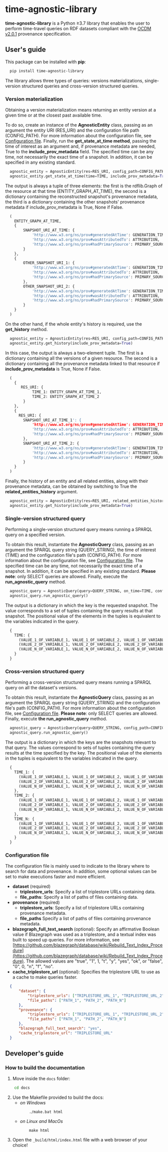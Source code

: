# time-agnostic-library

**time-agnostic-library** is a Python &ge;3.7 library that enables the user to perform time-travel queries on RDF datasets compliant with the [OCDM v2.0.1](https://figshare.com/articles/Metadata_for_the_OpenCitations_Corpus/3443876) provenance specification.

## User's guide

This package can be installed with **pip**:

``` bash
  pip install time-agnostic-library
```

The library allows three types of queries: versions materializations, single-version structured queries and cross-version structured queries.

### Version materialization

Obtaining a version materialization means returning an entity version at a given time or at the closest past available time. 

To do so, create an instance of the **AgnosticEntity** class, passing as an argument the entity URI (RES_URI) and the configuration file path (CONFIG_PATH). For more information about the configuration file, see [Configuration file](#configuration-file). Finally, run the **get_state_at_time method**, passing the time of interest as an argument and, if provenance metadata are needed, True to the **include_prov_metadata** field. The specified time can be any time, not necessarily the exact time of a snapshot. In addition, it can be specified in any existing standard. 


``` python
  agnostic_entity = AgnosticEntity(res=RES_URI, config_path=CONFIG_PATH)
  agnostic_entity.get_state_at_time(time=TIME, include_prov_metadata=True)
```

The output is always a tuple of three elements: the first is the rdflib.Graph of the resource at that time (ENTITY_GRAPH_AT_TIME), the second is a dictionary containing the reconstructed snapshot's provenance metadata, the third is a dictionary containing the other snapshots' provenance metadata if include_prov_metadata is True, None if False.

``` python
  (
    ENTITY_GRAPH_AT_TIME, 
    {
        SNAPSHOT_URI_AT_TIME: {
            'http://www.w3.org/ns/prov#generatedAtTime': GENERATION_TIME, 
            'http://www.w3.org/ns/prov#wasAttributedTo': ATTRIBUTION, 
            'http://www.w3.org/ns/prov#hadPrimarySource': PRIMARY_SOURCE
        }
    }, 
    {
        OTHER_SNAPSHOT_URI_1: {
            'http://www.w3.org/ns/prov#generatedAtTime': GENERATION_TIME, 
            'http://www.w3.org/ns/prov#wasAttributedTo': ATTRIBUTION, 
            'http://www.w3.org/ns/prov#hadPrimarySource': PRIMARY_SOURCE
        }, 
        OTHER_SNAPSHOT_URI_2: {
            'http://www.w3.org/ns/prov#generatedAtTime': GENERATION_TIME, 
            'http://www.w3.org/ns/prov#wasAttributedTo': ATTRIBUTION, 
            'http://www.w3.org/ns/prov#hadPrimarySource': PRIMARY_SOURCE
        }
    }
  )
```

On the other hand, if the whole entity's history is required, use the **get_history** method.

``` python
  agnostic_entity = AgnosticEntity(res=RES_URI, config_path=CONFIG_PATH)
  agnostic_entity.get_history(include_prov_metadata=True)
```

In this case, the output is always a two-element tuple. The first is a dictionary containing all the versions of a given resource. The second is a dictionary containing all the provenance metadata linked to that resource if **include_prov_metadata** is True, None if False.

``` python
  (
    {
       RES_URI: {
            TIME_1: ENTITY_GRAPH_AT_TIME_1, 
            TIME_2: ENTITY_GRAPH_AT_TIME_2
        }
    },
    {
      RES_URI: {
        SNAPSHOT_URI_AT_TIME_1': {
            'http://www.w3.org/ns/prov#generatedAtTime': GENERATION_TIME, 
            'http://www.w3.org/ns/prov#wasAttributedTo': ATTRIBUTION, 
            'http://www.w3.org/ns/prov#hadPrimarySource': PRIMARY_SOURCE
        }, 
        SNAPSHOT_URI_AT_TIME_2: {
            'http://www.w3.org/ns/prov#generatedAtTime': GENERATION_TIME, 
            'http://www.w3.org/ns/prov#wasAttributedTo': ATTRIBUTION, 
            'http://www.w3.org/ns/prov#hadPrimarySource': PRIMARY_SOURCE
        }
    } 
  )
```

Finally, the history of an entity and all related entities, along with their provenance metadata, can be obtained by switching to True the **related_entities_history** argument.

``` python
  agnostic_entity = AgnosticEntity(res=RES_URI, related_entities_history=True, config_path=CONFIG_PATH)
  agnostic_entity.get_history(include_prov_metadata=True)
```

### Single-version structured query

Performing a single-version structured query means running a SPARQL query on a specified version.

To obtain this result, instantiate the **AgnosticQuery** class, passing as an argument the SPARQL query string (QUERY_STRING), the time of interest (TIME) and the configuration file's path (CONFIG_PATH). For more information about the configuration file, see [Configuration file](#configuration-file). The specified time can be any time, not necessarily the exact time of a snapshot. In addition, it can be specified in any existing standard. **Please note**: only SELECT queries are allowed. Finally, execute the **run_agnostic_query** method.

``` python
  agnostic_query = AgnosticQuery(query=QUERY_STRING, on_time=TIME, config_path=CONFIG_PATH)
  agnostic_query.run_agnostic_query()
```

The output is a dictionary in which the key is the requested snapshot. The value corresponds to a set of tuples containing the query results at that snapshot. The positional value of the elements in the tuples is equivalent to the variables indicated in the query.

``` python
  {
    TIME: {
      (VALUE_1_OF_VARIABLE_1, VALUE_1_OF_VARIABLE_2, VALUE_1_OF_VARIABLE_N),
      (VALUE_2_OF_VARIABLE_1, VALUE_2_OF_VARIABLE_2, VALUE_2_OF_VARIABLE_N),
      (VALUE_N_OF_VARIABLE_1, VALUE_N_OF_VARIABLE_2, VALUE_N_OF_VARIABLE_N)
    }
  }
```

### Cross-version structured query

Performing a cross-version structured query means running a SPARQL query on all the dataset's versions.

To obtain this result, instantiate the **AgnosticQuery** class, passing as an argument the SPARQL query string (QUERY_STRING) and the configuration file's path (CONFIG_PATH). For more information about the configuration file, see [Configuration file](#configuration-file). **Please note**: only SELECT queries are allowed. Finally, execute **the run_agnostic_query** method.

``` python
  agnostic_query = AgnosticQuery(query=QUERY_STRING, config_path=CONFIG_PATH)
  agnostic_query.run_agnostic_query()
```

The output is a dictionary in which the keys are the snapshots relevant to that query. The values correspond to sets of tuples containing the query results at the time specified by the key. The positional value of the elements in the tuples is equivalent to the variables indicated in the query.

``` python
  {
    TIME_1: {
      (VALUE_1_OF_VARIABLE_1, VALUE_1_OF_VARIABLE_2, VALUE_1_OF_VARIABLE_N),
      (VALUE_2_OF_VARIABLE_1, VALUE_2_OF_VARIABLE_2, VALUE_2_OF_VARIABLE_N),
      (VALUE_N_OF_VARIABLE_1, VALUE_N_OF_VARIABLE_2, VALUE_N_OF_VARIABLE_N)
    },
    TIME_2: {
      (VALUE_1_OF_VARIABLE_1, VALUE_1_OF_VARIABLE_2, VALUE_1_OF_VARIABLE_N),
      (VALUE_2_OF_VARIABLE_1, VALUE_2_OF_VARIABLE_2, VALUE_2_OF_VARIABLE_N),
      (VALUE_N_OF_VARIABLE_1, VALUE_N_OF_VARIABLE_2, VALUE_N_OF_VARIABLE_N)
    },
    TIME_N: {
      (VALUE_1_OF_VARIABLE_1, VALUE_1_OF_VARIABLE_2, VALUE_1_OF_VARIABLE_N),
      (VALUE_2_OF_VARIABLE_1, VALUE_2_OF_VARIABLE_2, VALUE_2_OF_VARIABLE_N),
      (VALUE_N_OF_VARIABLE_1, VALUE_N_OF_VARIABLE_2, VALUE_N_OF_VARIABLE_N)
    }
  }
```

<h3 id="configuration-file">Configuration file</h3>

The configuration file is mainly used to indicate to the library where to search for data and provenance. In addition, some optional values can be set to make executions faster and more efficient.

- **dataset** (required)
  - **triplestore_urls**: Specify a list of triplestore URLs containing data.  
  - **file_paths**: Specify a list of paths of files containing data.   
- **provenance** (required)
  - **triplestore_urls**: Specify a list of triplestore URLs containing provenance metadata.    
  - **file_paths** Specify a list of paths of files containing provenance metadata.      
- **blazegraph_full_text_search** (optional): Specify an affirmative Boolean value if Blazegraph was used as a triplestore, and a textual index was built to speed up queries. For more information, see [https://github.com/blazegraph/database/wiki/Rebuild_Text_Index_Procedure](https://github.com/blazegraph/database/wiki/Rebuild_Text_Index_Procedure). The allowed values are "true", "1", 1, "t", "y", "yes", "ok", or "false", "0", 0, "n", "f", "no".
- **cache_triplestore_url** (optional): Specifies the triplestore URL to use as a cache to make queries faster.

``` json
  {
      "dataset": {
          "triplestore_urls": ["TRIPLESTORE_URL_1", "TRIPLESTORE_URL_2", "TRIPLESTORE_URL_N"],
          "file_paths": ["PATH_1", "PATH_2", "PATH_N"]
      },
      "provenance": {
          "triplestore_urls": ["TRIPLESTORE_URL_1", "TRIPLESTORE_URL_2", "TRIPLESTORE_URL_N"],
          "file_paths": ["PATH_1", "PATH_2", "PATH_N"]
      },
      "blazegraph_full_text_search": "yes",
      "cache_triplestore_url": "TRIPLESTORE_URL"
  }
```

## Developer's guide

### How to build the documentation

  1. Move inside the `docs` folder:
``` bash
    cd docs
```
  2. Use the Makefile provided to build the docs:
      + _on Windows_
        ```
            ./make.bat html
        ```
      + _on Linux and MacOs_
        ```
            make html
        ```
  3. Open the `_build/html/index.html` file with a web browser of your choice!


